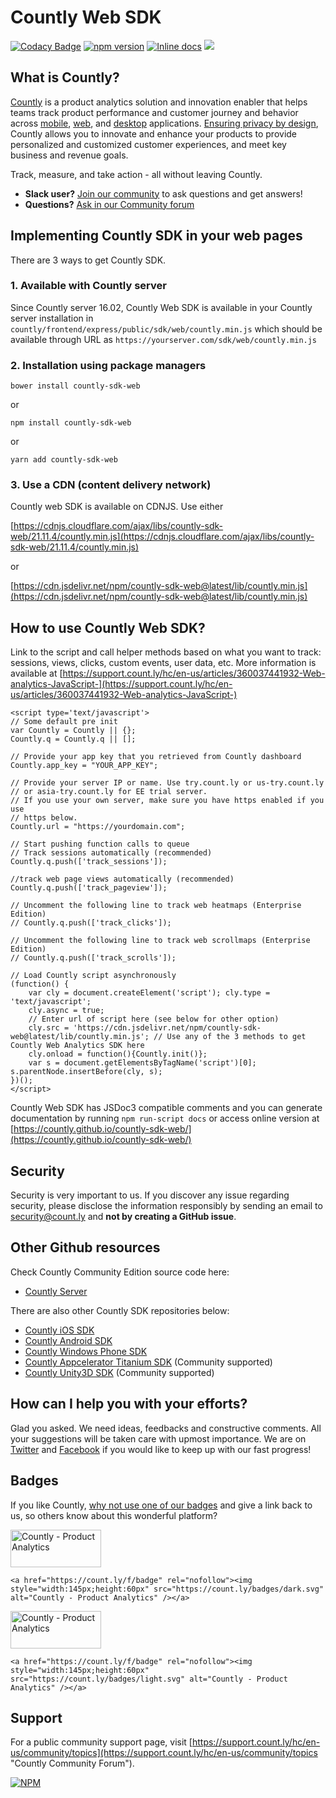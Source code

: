 # Countly Web SDK 
 [![Codacy Badge](https://api.codacy.com/project/badge/Grade/031d2021b8334af3ac8d2462500bd1aa)](https://www.codacy.com/app/ar2rsawseen/countly-sdk-web?utm_source=github.com&amp;utm_medium=referral&amp;utm_content=Countly/countly-sdk-web&amp;utm_campaign=Badge_Grade) [![npm version](https://badge.fury.io/js/countly-sdk-web.svg)](https://badge.fury.io/js/countly-sdk-web) [![Inline docs](https://inch-ci.org/github/Countly/countly-sdk-web.svg?branch=master)](https://inch-ci.org/github/Countly/countly-sdk-web) [![](https://data.jsdelivr.com/v1/package/npm/countly-sdk-web/badge)](https://www.jsdelivr.com/package/npm/countly-sdk-web)

## What is Countly?
[Countly](http://count.ly) is a product analytics solution and innovation enabler that helps teams track product performance and customer journey and behavior across [mobile](https://count.ly/mobile-analytics), [web](http://count.ly/web-analytics), and [desktop](https://count.ly/desktop-analytics) applications. [Ensuring privacy by design](https://count.ly/your-data-your-rules), Countly allows you to innovate and enhance your products to provide personalized and customized customer experiences, and meet key business and revenue goals.

Track, measure, and take action - all without leaving Countly.

* **Slack user?** [Join our community](https://slack.count.ly) to ask questions and get answers!
* **Questions?** [Ask in our Community forum](https://support.count.ly/hc/en-us/community/topics)

## Implementing Countly SDK in your web pages

There are 3 ways to get Countly SDK.

### 1. Available with Countly server
Since Countly server 16.02, Countly Web SDK is available in your Countly server installation in `countly/frontend/express/public/sdk/web/countly.min.js` which should be available through URL as `https://yourserver.com/sdk/web/countly.min.js`

### 2. Installation using package managers

    bower install countly-sdk-web
or

    npm install countly-sdk-web
or

    yarn add countly-sdk-web
    
### 3. Use a CDN (content delivery network)

Countly web SDK is available on CDNJS. Use either

[https://cdnjs.cloudflare.com/ajax/libs/countly-sdk-web/21.11.4/countly.min.js](https://cdnjs.cloudflare.com/ajax/libs/countly-sdk-web/21.11.4/countly.min.js)

or

[https://cdn.jsdelivr.net/npm/countly-sdk-web@latest/lib/countly.min.js](https://cdn.jsdelivr.net/npm/countly-sdk-web@latest/lib/countly.min.js)

## How to use Countly Web SDK?

Link to the script and call helper methods based on what you want to track: sessions, views, clicks, custom events, user data, etc. More information is available at [https://support.count.ly/hc/en-us/articles/360037441932-Web-analytics-JavaScript-](https://support.count.ly/hc/en-us/articles/360037441932-Web-analytics-JavaScript-)

    <script type='text/javascript'>
    // Some default pre init
    var Countly = Countly || {};
    Countly.q = Countly.q || [];

    // Provide your app key that you retrieved from Countly dashboard
    Countly.app_key = "YOUR_APP_KEY";

    // Provide your server IP or name. Use try.count.ly or us-try.count.ly 
    // or asia-try.count.ly for EE trial server.
    // If you use your own server, make sure you have https enabled if you use
    // https below.
    Countly.url = "https://yourdomain.com"; 

    // Start pushing function calls to queue
    // Track sessions automatically (recommended)
    Countly.q.push(['track_sessions']);

    //track web page views automatically (recommended)
    Countly.q.push(['track_pageview']);

    // Uncomment the following line to track web heatmaps (Enterprise Edition)
    // Countly.q.push(['track_clicks']);

    // Uncomment the following line to track web scrollmaps (Enterprise Edition)
    // Countly.q.push(['track_scrolls']);

    // Load Countly script asynchronously
    (function() {
        var cly = document.createElement('script'); cly.type = 'text/javascript'; 
        cly.async = true;
        // Enter url of script here (see below for other option)
        cly.src = 'https://cdn.jsdelivr.net/npm/countly-sdk-web@latest/lib/countly.min.js'; // Use any of the 3 methods to get Countly Web Analytics SDK here
        cly.onload = function(){Countly.init()};
        var s = document.getElementsByTagName('script')[0]; s.parentNode.insertBefore(cly, s);
    })();
    </script>

Countly Web SDK has JSDoc3 compatible comments and you can generate documentation by running `npm run-script docs` or access online version at [https://countly.github.io/countly-sdk-web/](https://countly.github.io/countly-sdk-web/)

## Security

Security is very important to us. If you discover any issue regarding security, please disclose the information responsibly by sending an email to security@count.ly and **not by creating a GitHub issue**.

## Other Github resources

Check Countly Community Edition source code here: 

- [Countly Server](https://github.com/Countly/countly-server)

There are also other Countly SDK repositories below:

- [Countly iOS SDK](https://github.com/Countly/countly-sdk-ios)
- [Countly Android SDK](https://github.com/Countly/countly-sdk-android)
- [Countly Windows Phone SDK](https://github.com/Countly/countly-sdk-windows-phone)
- [Countly Appcelerator Titanium SDK](https://github.com/euforic/Titanium-Count.ly) (Community supported)
- [Countly Unity3D SDK](https://github.com/Countly/countly-sdk-unity) (Community supported)

## How can I help you with your efforts?

Glad you asked. We need ideas, feedbacks and constructive comments. All your suggestions will be taken care with upmost importance. We are on [Twitter](http://twitter.com/gocountly) and [Facebook](https://www.facebook.com/Countly) if you would like to keep up with our fast progress!

## Badges

If you like Countly, [why not use one of our badges](https://count.ly/brand-assets) and give a link back to us, so others know about this wonderful platform? 

<a href="https://count.ly/f/badge" rel="nofollow"><img style="width:145px;height:60px" src="https://count.ly/badges/dark.svg?v2" alt="Countly - Product Analytics" /></a>

    <a href="https://count.ly/f/badge" rel="nofollow"><img style="width:145px;height:60px" src="https://count.ly/badges/dark.svg" alt="Countly - Product Analytics" /></a>

<a href="https://count.ly/f/badge" rel="nofollow"><img style="width:145px;height:60px" src="https://count.ly/badges/light.svg?v2" alt="Countly - Product Analytics" /></a>

    <a href="https://count.ly/f/badge" rel="nofollow"><img style="width:145px;height:60px" src="https://count.ly/badges/light.svg" alt="Countly - Product Analytics" /></a>

## Support

For a public community support page, visit [https://support.count.ly/hc/en-us/community/topics](https://support.count.ly/hc/en-us/community/topics "Countly Community Forum").

[![NPM](https://nodei.co/npm/countly-sdk-web.png?downloads=true&downloadRank=true&stars=true)](https://nodei.co/npm/countly-sdk-web/)

